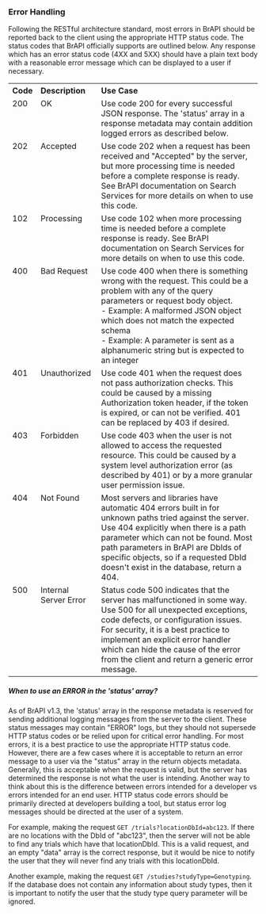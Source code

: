 
### Error Handling

Following the RESTful architecture standard, most errors in BrAPI should be reported back to the client using the appropriate HTTP status code. The status codes that BrAPI officially supports are outlined below. Any response which has an error status code (4XX and 5XX) should have a plain text body with a reasonable error message which can be displayed to a user if necessary. 

<table>
<tr>
<th style="text-align: left; vertical-align: top">Code</th>
<th style="text-align: left; vertical-align: top">Description</th>
<th style="text-align: left; vertical-align: top">Use Case</th>
</tr>

<tr style="vertical-align: top">
<td>200</td>
<td>OK</td>
<td>Use code 200 for every successful JSON response. The 'status' array in a response metadata may contain addition logged errors as described below.</td>
</tr>

<tr style="vertical-align: top">
<td>202</td>
<td>Accepted</td>
<td>Use code 202 when a request has been received and "Accepted" by the server, but more processing time is needed before a complete response is ready. See BrAPI documentation on Search Services for more details on when to use this code. </td>
</tr>

<tr style="vertical-align: top">
<td>102</td>
<td>Processing</td>
<td>Use code 102 when more processing time is needed before a complete response is ready. See BrAPI documentation on Search Services for more details on when to use this code. </td>
</tr>

<tr style="vertical-align: top">
<td>400</td>
<td>Bad Request</td>
<td>Use code 400 when there is something wrong with the request. This could be a problem with any of the query parameters or request body object. <br/>
 - Example: A malformed JSON object which does not match the expected schema <br/>
 - Example: A parameter is sent as a alphanumeric string but is expected to an integer</td>
</tr>

<tr style="vertical-align: top">
<td>401</td>
<td>Unauthorized</td>
<td>Use code 401 when the request does not pass authorization checks. This could be caused by a missing Authorization token header, if the token is expired, or can not be verified. 401 can be replaced by 403 if desired.</td>
</tr>

<tr style="vertical-align: top">
<td>403</td>
<td>Forbidden</td>
<td>Use code 403 when the user is not allowed to access the requested resource. This could be caused by a system level authorization error (as described by 401) or by a more granular user permission issue. </td>
</tr>

<tr style="vertical-align: top">
<td>404</td>
<td>Not Found</td>
<td>Most servers and libraries have automatic 404 errors built in for unknown paths tried against the server. Use 404 explicitly when there is a path parameter which can not be found. Most path parameters in BrAPI are DbIds of specific objects, so if a requested DbId doesn't exist in the database, return a 404. </td>
</tr>

<tr style="vertical-align: top">
<td>500</td>
<td>Internal Server Error</td>
<td>Status code 500 indicates that the server has malfunctioned in some way. Use 500 for all unexpected exceptions, code defects, or configuration issues. For security, it is a best practice to implement an explicit error handler which can hide the cause of the error from the client and return a generic error message. </td>
</tr>
</table>

##### When to use an ERROR in the 'status' array?

As of BrAPI v1.3, the 'status' array in the response metadata is reserved for sending additional logging messages from the server to the client. These status messages may contain "ERROR" logs, but they should not supersede HTTP status codes or be relied upon for critical error handling. For most errors, it is a best practice to use the appropriate HTTP status code. However, there are a few cases where it is acceptable to return an error message to a user via the "status" array in the return objects metadata. Generally, this is acceptable when the request is valid, but the server has determined the response is not what the user is intending. Another way to think about this is the difference between errors intended for a developer vs errors intended for an end user. HTTP status code errors should be primarily directed at developers building a tool, but status error log messages should be directed at the user of a system.

For example, making the request `GET /trials?locationDbId=abc123`. If there are no locations with the DbId of "abc123", then the server will not be able to find any trials which have that locationDbId. This is a valid request, and an empty "data" array is the correct response, but it would be nice to notify the user that they will never find any trials with this locationDbId. 

Another example, making the request `GET /studies?studyType=Genotyping`. If the database does not contain any information about study types, then it is important to notify the user that the study type query parameter will be ignored. 


